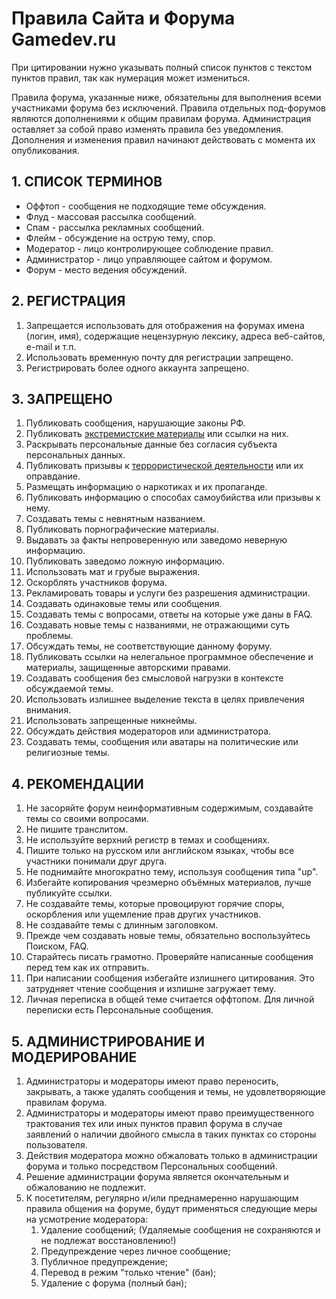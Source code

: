 # Правила Сайта и Форума Gamedev.ru

При цитировании нужно указывать полный список пунктов с текстом пунктов правил, так как нумерация может измениться.

Правила форума, указанные ниже, обязательны для выполнения всеми участниками форума без исключений.
Правила отдельных под-форумов являются дополнениями к общим правилам форума.
Администрация оставляет за собой право изменять правила без уведомления.
Дополнения и изменения правил начинают действовать с момента их опубликования.

## 1. СПИСОК ТЕРМИНОВ
  * Оффтоп - сообщения не подходящие теме обсуждения.
  * Флуд - массовая рассылка сообщений.
  * Спам - рассылка рекламных сообщений.
  * Флейм - обсуждение на острую тему, спор.
  * Модератор - лицо контролирующее соблюдение правил.
  * Администратор - лицо управляющее сайтом и форумом.
  * Форум - место ведения обсуждений.
## 2. РЕГИСТРАЦИЯ
  1. Запрещается использовать для отображения на форумах имена (логин, имя), содержащие нецензурную лексику, адреса веб-сайтов, e-mail и т.п.
  2. Использовать временную почту для регистрации запрещено.
  3. Регистрировать более одного аккаунта запрещено.

## 3. ЗАПРЕЩЕНО
  1. Публиковать сообщения, нарушающие законы РФ.
  2. Публиковать [экстремистские материалы](https://minjust.gov.ru/ru/extremist-materials/) или ссылки на них.
  3. Раскрывать персональные данные без согласия субъекта персональных данных.
  4. Публиковать призывы к [террористической деятельности](http://www.consultant.ru/document/cons_doc_LAW_58840/4fdc493704d123d418c32ed33872ca5b3fb16936/) или их оправдание.
  5. Размещать информацию о наркотиках и их пропаганде.
  6. Публиковать информацию о способах самоубийства или призывы к нему.
  7. Создавать темы с невнятным названием.
  8. Публиковать порнографические материалы.
  9. Выдавать за факты непроверенную или заведомо неверную информацию.
  10. Публиковать заведомо ложную информацию.
  11. Использовать мат и грубые выражения.
  12. Оскорблять участников форума.
  13. Рекламировать товары и услуги без разрешения администрации.
  14. Создавать одинаковые темы или сообщения.
  15. Создавать темы с вопросами, ответы на которые уже даны в FAQ.
  16. Создавать новые темы с названиями, не отражающими суть проблемы.
  17. Обсуждать темы, не соответствующие данному форуму.
  18. Публиковать ссылки на нелегальное программное обеспечение и материалы, защищенные авторскими правами.
  19. Создавать сообщения без смысловой нагрузки в контексте обсуждаемой темы.
  20. Использовать излишнее выделение текста в целях привлечения внимания.
  21. Использовать запрещенные никнеймы.
  22. Обсуждать действия модераторов или администратора.
  23. Создавать темы, сообщения или аватары на политические или религиозные темы.

## 4. РЕКОМЕНДАЦИИ
  1. Не засоряйте форум неинформативным содержимым, создавайте темы со своими вопросами.
  2. Не пишите транслитом.
  3. Не используйте верхний регистр в темах и сообщениях.
  4. Пишите только на русском или английском языках, чтобы все участники понимали друг друга.
  56. Не поднимайте многократно тему, используя сообщения типа "up".
  6. Избегайте копирования чрезмерно объёмных материалов, лучше публикуйте ссылки.
  7. Не создавайте темы, которые провоцируют горячие споры, оскорбления или ущемление прав других участников.
  8. Не создавайте темы с длинным заголовком.
  9. Прежде чем создавать новые темы, обязательно воспользуйтесь Поиском, FAQ.
  10. Старайтесь писать грамотно. Проверяйте написанные сообщения перед тем как их отправить.
  11. При написании сообщения избегайте излишнего цитирования. Это затрудняет чтение сообщения и излишне загружает тему.
  12. Личная переписка в общей теме считается оффтопом. Для личной переписки есть Персональные сообщения.

## 5. АДМИНИСТРИРОВАНИЕ И МОДЕРИРОВАНИЕ
  1. Администраторы и модераторы имеют право переносить, закрывать, а также удалять сообщения и темы, не удовлетворяющие правилам форума.
  2. Администраторы и модераторы имеют право преимущественного трактования тех или иных пунктов правил форума в случае заявлений о наличии двойного смысла в таких пунктах со стороны пользователя.
  3. Действия модератора можно обжаловать только в администрации форума и только посредством Персональных сообщений.
  4. Решение администрации форума является окончательным и обжалованию не подлежит.
  5. К посетителям, регулярно и/или преднамеренно нарушающим правила общения на форуме, будут применяться следующие меры на усмотрение модератора:
       1. Удаление сообщений; (Удаляемые сообщения не сохраняются и не подлежат восстановлению!)
       2. Предупреждение через личное сообщение;
       3. Публичное предупреждение;
       4. Перевод в режим "только чтение" (бан);
       5. Удаление с форума (полный бан);
